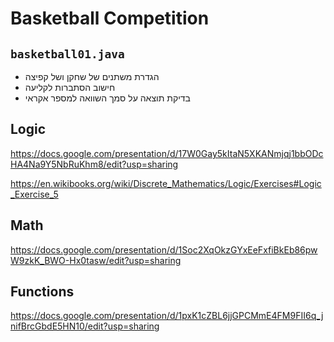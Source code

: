 # Basketball Competition

## `basketball01.java`

* הגדרת משתנים של שחקן ושל קפיצה
* חישוב הסתברות לקליעה
* בדיקת תוצאה על סמך השוואה למספר אקראי
## Logic
https://docs.google.com/presentation/d/17W0Gay5kItaN5XKANmjqj1bbODcHA4Na9Y5NbRuKhm8/edit?usp=sharing


https://en.wikibooks.org/wiki/Discrete_Mathematics/Logic/Exercises#Logic_Exercise_5


## Math 

https://docs.google.com/presentation/d/1Soc2XqOkzGYxEeFxfiBkEb86pwW9zkK_BWO-Hx0tasw/edit?usp=sharing

## Functions

https://docs.google.com/presentation/d/1pxK1cZBL6jjGPCMmE4FM9FII6q_jnifBrcGbdE5HN10/edit?usp=sharing

